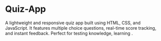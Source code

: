 # Quiz-App
A lightweight and responsive quiz app built using HTML, CSS, and JavaScript. It features multiple choice questions, real-time score tracking, and instant feedback. Perfect for testing knowledge, learning .
